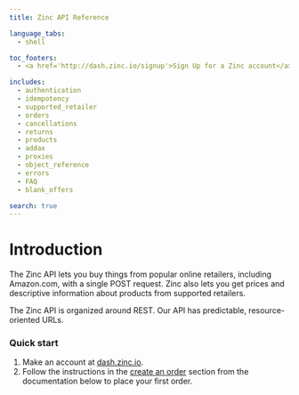 ```yaml
---
title: Zinc API Reference

language_tabs:
  - shell

toc_footers:
  - <a href='http://dash.zinc.io/signup'>Sign Up for a Zinc account</a>

includes:
  - authentication
  - idempotency
  - supported_retailer
  - orders
  - cancellations
  - returns
  - products
  - addax
  - proxies
  - object_reference
  - errors
  - FAQ
  - blank_offers

search: true
---
```


# Introduction

The Zinc API lets you buy things from popular online retailers, including Amazon.com, with  a single POST request. Zinc also lets you get prices and descriptive information about products from supported retailers.

The Zinc API is organized around REST. Our API has predictable, resource-oriented URLs.

### Quick start

1. Make an account at [dash.zinc.io](https://dash.zinc.io/signup).
2. Follow the instructions in the [create an order](#create-an-order) section from the documentation below to place your first order.
